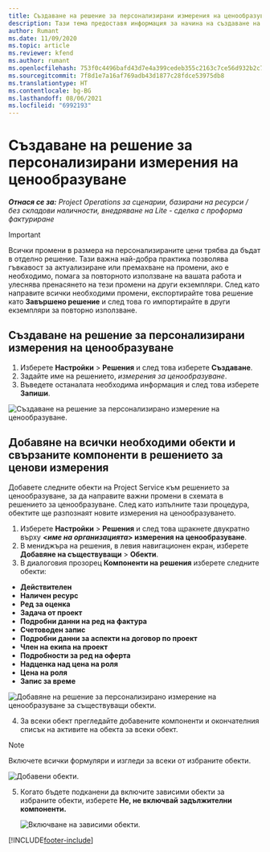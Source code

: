 ```yaml
---
title: Създаване на решение за персонализирани измерения на ценообразуване
description: Тази тема предоставя информация за начина на създаване на решения за персонализирани ценови измерения.
author: Rumant
ms.date: 11/09/2020
ms.topic: article
ms.reviewer: kfend
ms.author: rumant
ms.openlocfilehash: 753f0c4496bafd43d7e4a399cedeb355c2163c7ce56d932b2c786d5f2e672b6b
ms.sourcegitcommit: 7f8d1e7a16af769adb43d1877c28fdce53975db8
ms.translationtype: HT
ms.contentlocale: bg-BG
ms.lasthandoff: 08/06/2021
ms.locfileid: "6992193"
---
```

# <a name="create-a-solution-for-custom-pricing-dimensions"></a>Създаване на решение за персонализирани измерения на ценообразуване

 _**Отнася се за:** Project Operations за сценарии, базирани на ресурси / без складови наличности, внедряване на Lite - сделка с проформа фактуриране_ 

>[!IMPORTANT]
>Всички промени в размера на персонализираните цени трябва да бъдат в отделно решение. Тази важна най-добра практика позволява гъвкавост за актуализиране или премахване на промени, ако е необходимо, помага за повторното използване на вашата работа и улеснява пренасянето на тези промени на други екземпляри. След като направите всички необходими промени, експортирайте това решение като **Завършено решение** и след това го импортирайте в други екземпляри за повторно използване.

## <a name="create-a-solution-for-custom-pricing-dimensions"></a>Създаване на решение за персонализирани измерения на ценообразуване

1.  Изберете **Настройки** > **Решения** и след това изберете **Създаване**.
2.  Задайте име на решението, *<your organization name> измерения за ценообразуване*.
3. Въведете останалата необходима информация и след това изберете **Запиши**.

  ![Създаване на решение за персонализирано измерение на ценообразуване.](./media/Creation-of-custom-pricing-dimension-solution.png)
 
## <a name="add-all-required-entities-and-related-components-to-the-pricing-dimension-solution"></a>Добавяне на всички необходими обекти и свързаните компоненти в решението за ценови измерения

Добавете следните обекти на Project Service към решението за ценообразуване, за да направите важни промени в схемата в решението за ценообразуване. След като изпълните тази процедура, обектите ще разпознаят новите измерения на ценообразуването.

1.  Изберете **Настройки** > **Решения** и след това щракнете двукратно върху **<*име на организацията*> измерения на ценообразуване**.
2.  В мениджъра на решения, в левия навигационен екран, изберете **Добавяне на съществуващи**  >  **Обекти**.
3.  В диалоговия прозорец **Компоненти на решения** изберете следните обекти:
 
   - **Действителен**
   - **Наличен ресурс**
   - **Ред за оценка**
   - **Задача от проект**
   - **Подробни данни на ред на фактура**
   - **Счетоводен запис**
   - **Подробни данни за аспекти на договор по проект**
   - **Член на екипа на проект**
   - **Подробности за ред на оферта**
   - **Надценка над цена на роля**
   - **Цена на роля**
   - **Запис за време**
 
   ![Добавяне на решение за персонализирано измерение на ценообразуване за съществуващи обекти.](./media/Existing-entities-to-PD-solution.png)
 
 4. За всеки обект прегледайте добавените компоненти и окончателния списък на активите на обекта за всеки обект. 

   >[!NOTE]
   > Включете всички формуляри и изгледи за всеки от избраните обекти.

  ![Добавени обекти.](./media/solution-component-selection.png)


5.  Когато бъдете подканени да включите зависими обекти за избраните обекти, изберете **Не, не включвай задължителни компоненти.**

    ![Включване на зависими обекти.](./media/Do-not-include-required.png)


[!INCLUDE[footer-include](../includes/footer-banner.md)]